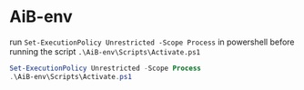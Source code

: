 # AiB-env

run `Set-ExecutionPolicy Unrestricted -Scope Process` in powershell before running the script `.\AiB-env\Scripts\Activate.ps1`

```ps1
Set-ExecutionPolicy Unrestricted -Scope Process
.\AiB-env\Scripts\Activate.ps1
```